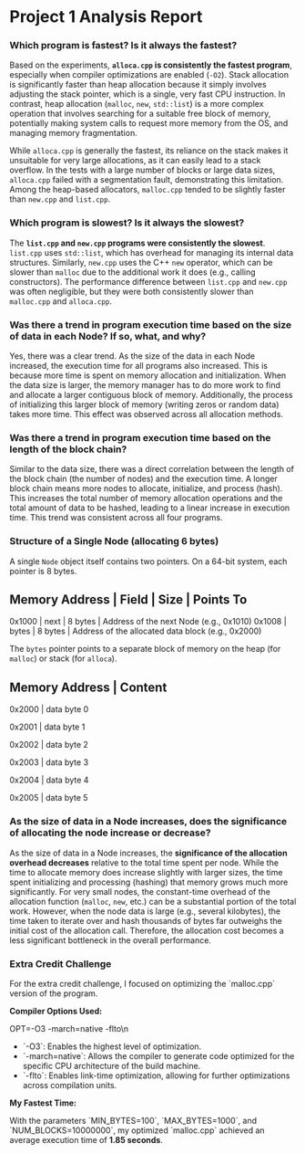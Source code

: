 # Project 1 Analysis Report

### Which program is fastest? Is it always the fastest?

Based on the experiments, **`alloca.cpp` is consistently the fastest program**, especially when compiler optimizations are enabled (`-O2`). Stack allocation is significantly faster than heap allocation because it simply involves adjusting the stack pointer, which is a single, very fast CPU instruction. In contrast, heap allocation (`malloc`, `new`, `std::list`) is a more complex operation that involves searching for a suitable free block of memory, potentially making system calls to request more memory from the OS, and managing memory fragmentation.

While `alloca.cpp` is generally the fastest, its reliance on the stack makes it unsuitable for very large allocations, as it can easily lead to a stack overflow. In the tests with a large number of blocks or large data sizes, `alloca.cpp` failed with a segmentation fault, demonstrating this limitation. Among the heap-based allocators, `malloc.cpp` tended to be slightly faster than `new.cpp` and `list.cpp`.

### Which program is slowest? Is it always the slowest?

The **`list.cpp` and `new.cpp` programs were consistently the slowest**. `list.cpp` uses `std::list`, which has overhead for managing its internal data structures. Similarly, `new.cpp` uses the C++ `new` operator, which can be slower than `malloc` due to the additional work it does (e.g., calling constructors). The performance difference between `list.cpp` and `new.cpp` was often negligible, but they were both consistently slower than `malloc.cpp` and `alloca.cpp`.

### Was there a trend in program execution time based on the size of data in each Node? If so, what, and why?

Yes, there was a clear trend. As the size of the data in each Node increased, the execution time for all programs also increased. This is because more time is spent on memory allocation and initialization. When the data size is larger, the memory manager has to do more work to find and allocate a larger contiguous block of memory. Additionally, the process of initializing this larger block of memory (writing zeros or random data) takes more time. This effect was observed across all allocation methods.

### Was there a trend in program execution time based on the length of the block chain?

Similar to the data size, there was a direct correlation between the length of the block chain (the number of nodes) and the execution time. A longer block chain means more nodes to allocate, initialize, and process (hash). This increases the total number of memory allocation operations and the total amount of data to be hashed, leading to a linear increase in execution time. This trend was consistent across all four programs.

### Structure of a Single Node (allocating 6 bytes)

A single `Node` object itself contains two pointers. On a 64-bit system, each pointer is 8 bytes.

Memory Address | Field      | Size    | Points To
----------------------------------------------------------------
0x1000         | next       | 8 bytes | Address of the next Node (e.g., 0x1010)
0x1008         | bytes      | 8 bytes | Address of the allocated data block (e.g., 0x2000)

The `bytes` pointer points to a separate block of memory on the heap (for `malloc`) or stack (for `alloca`).

Memory Address | Content
--------------------------

0x2000         | data byte 0

0x2001         | data byte 1

0x2002         | data byte 2

0x2003         | data byte 3

0x2004         | data byte 4

0x2005         | data byte 5



### As the size of data in a Node increases, does the significance of allocating the node increase or decrease?

As the size of data in a Node increases, the **significance of the allocation overhead decreases** relative to the total time spent per node. While the time to allocate memory does increase slightly with larger sizes, the time spent initializing and processing (hashing) that memory grows much more significantly. For very small nodes, the constant-time overhead of the allocation function (`malloc`, `new`, etc.) can be a substantial portion of the total work. However, when the node data is large (e.g., several kilobytes), the time taken to iterate over and hash thousands of bytes far outweighs the initial cost of the allocation call. Therefore, the allocation cost becomes a less significant bottleneck in the overall performance.


### Extra Credit Challenge

For the extra credit challenge, I focused on optimizing the \`malloc.cpp\` version of the program.

**Compiler Options Used:**

OPT=\-O3 -march=native -flto\n
- \`-O3\`: Enables the highest level of optimization.
- \`-march=native\`: Allows the compiler to generate code optimized for the specific CPU architecture of the build machine.
- \`-flto\`: Enables link-time optimization, allowing for further optimizations across compilation units.

**My Fastest Time:**

With the parameters \`MIN_BYTES=100\`, \`MAX_BYTES=1000\`, and \`NUM_BLOCKS=10000000\`, my optimized \`malloc.cpp\` achieved an average execution time of **1.85 seconds**.

